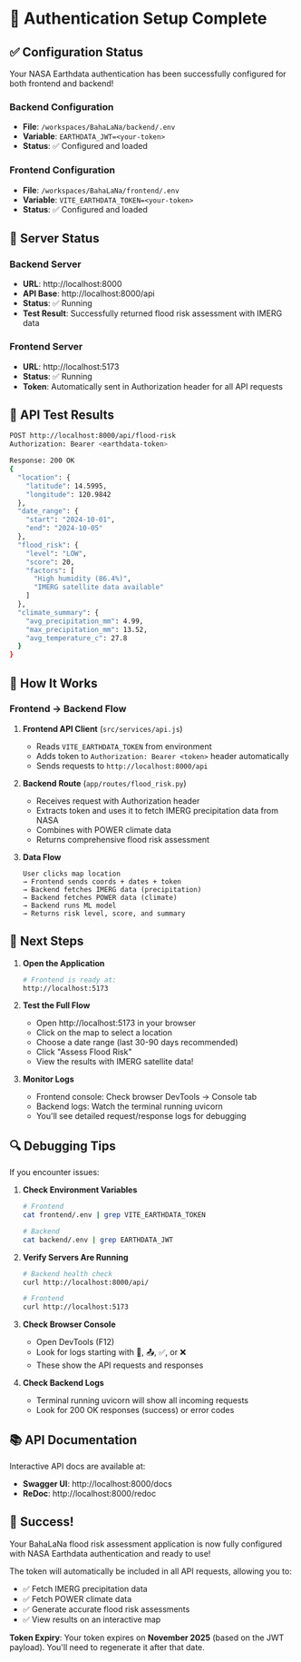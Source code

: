 # 🔐 Authentication Setup Complete

## ✅ Configuration Status

Your NASA Earthdata authentication has been successfully configured for both frontend and backend!

### Backend Configuration
- **File**: `/workspaces/BahaLaNa/backend/.env`
- **Variable**: `EARTHDATA_JWT=<your-token>`
- **Status**: ✅ Configured and loaded

### Frontend Configuration
- **File**: `/workspaces/BahaLaNa/frontend/.env`
- **Variable**: `VITE_EARTHDATA_TOKEN=<your-token>`
- **Status**: ✅ Configured and loaded

## 🚀 Server Status

### Backend Server
- **URL**: http://localhost:8000
- **API Base**: http://localhost:8000/api
- **Status**: ✅ Running
- **Test Result**: Successfully returned flood risk assessment with IMERG data

### Frontend Server
- **URL**: http://localhost:5173
- **Status**: ✅ Running
- **Token**: Automatically sent in Authorization header for all API requests

## 🧪 API Test Results

```bash
POST http://localhost:8000/api/flood-risk
Authorization: Bearer <earthdata-token>

Response: 200 OK
{
  "location": {
    "latitude": 14.5995,
    "longitude": 120.9842
  },
  "date_range": {
    "start": "2024-10-01",
    "end": "2024-10-05"
  },
  "flood_risk": {
    "level": "LOW",
    "score": 20,
    "factors": [
      "High humidity (86.4%)",
      "IMERG satellite data available"
    ]
  },
  "climate_summary": {
    "avg_precipitation_mm": 4.99,
    "max_precipitation_mm": 13.52,
    "avg_temperature_c": 27.8
  }
}
```

## 📝 How It Works

### Frontend → Backend Flow

1. **Frontend API Client** (`src/services/api.js`)
   - Reads `VITE_EARTHDATA_TOKEN` from environment
   - Adds token to `Authorization: Bearer <token>` header automatically
   - Sends requests to `http://localhost:8000/api`

2. **Backend Route** (`app/routes/flood_risk.py`)
   - Receives request with Authorization header
   - Extracts token and uses it to fetch IMERG precipitation data from NASA
   - Combines with POWER climate data
   - Returns comprehensive flood risk assessment

3. **Data Flow**
   ```
   User clicks map location
   → Frontend sends coords + dates + token
   → Backend fetches IMERG data (precipitation)
   → Backend fetches POWER data (climate)
   → Backend runs ML model
   → Returns risk level, score, and summary
   ```

## 🎯 Next Steps

1. **Open the Application**
   ```bash
   # Frontend is ready at:
   http://localhost:5173
   ```

2. **Test the Full Flow**
   - Open http://localhost:5173 in your browser
   - Click on the map to select a location
   - Choose a date range (last 30-90 days recommended)
   - Click "Assess Flood Risk"
   - View the results with IMERG satellite data!

3. **Monitor Logs**
   - Frontend console: Check browser DevTools → Console tab
   - Backend logs: Watch the terminal running uvicorn
   - You'll see detailed request/response logs for debugging

## 🔍 Debugging Tips

If you encounter issues:

1. **Check Environment Variables**
   ```bash
   # Frontend
   cat frontend/.env | grep VITE_EARTHDATA_TOKEN
   
   # Backend
   cat backend/.env | grep EARTHDATA_JWT
   ```

2. **Verify Servers Are Running**
   ```bash
   # Backend health check
   curl http://localhost:8000/api/
   
   # Frontend
   curl http://localhost:5173
   ```

3. **Check Browser Console**
   - Open DevTools (F12)
   - Look for logs starting with 🔗, 📤, ✅, or ❌
   - These show the API requests and responses

4. **Check Backend Logs**
   - Terminal running uvicorn will show all incoming requests
   - Look for 200 OK responses (success) or error codes

## 📚 API Documentation

Interactive API docs are available at:
- **Swagger UI**: http://localhost:8000/docs
- **ReDoc**: http://localhost:8000/redoc

## 🎉 Success!

Your BahaLaNa flood risk assessment application is now fully configured with NASA Earthdata authentication and ready to use!

The token will automatically be included in all API requests, allowing you to:
- ✅ Fetch IMERG precipitation data
- ✅ Fetch POWER climate data
- ✅ Generate accurate flood risk assessments
- ✅ View results on an interactive map

**Token Expiry**: Your token expires on **November 2025** (based on the JWT payload). You'll need to regenerate it after that date.
